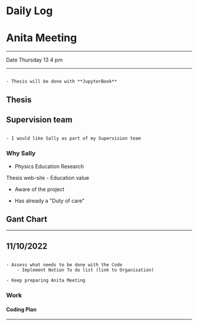 # Daily Log



# Anita Meeting

***
Date Thursday 13 4 pm
***

```{warning}

- Thesis will be done with **JupyterBook**

```

## Thesis




## Supervision team

```{warning}

- I would like Sally as part of my Supervision team

```

### Why Sally

- Physics Education Research

Thesis web-site - Education value

- Aware of the project

- Has already a "Duty of care"


## Gant Chart







***

## 11/10/2022

```{admonition} To Do

- Assess what needs to be done with the Code
    - Implement Notion To do list (link to Organisation)
    
- Keep preparing Anita Meeting

```

### Work



#### Coding Plan

***
